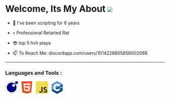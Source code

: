 <h1>
  Welcome, Its My About
  <img src="https://media.giphy.com/media/hvRJCLFzcasrR4ia7z/giphy.gif" width="30px"/>
</h1>

- :rat: I've been scripting for 6 years

- :skull: Professional Retarted Rat

- :sunglasses: top 5 hvh playa

- :mailbox: To Reach Me: discordapp.com/users/1014228805856002068

---

### Languages and Tools :

<div>
  <img src="https://github.com/devicons/devicon/blob/master/icons/lua/lua-plain.svg" title="Java" alt="Java" width="40" height="40"/>&nbsp;
  <img src="https://github.com/devicons/devicon/blob/master/icons/html5/html5-original.svg" title="Java" alt="Java" width="40" height="40"/>&nbsp;
  <img src="https://github.com/devicons/devicon/blob/master/icons/javascript/javascript-original.svg" title="Java" alt="Java" width="40" height="40"/>&nbsp;
  <img src="https://github.com/devicons/devicon/blob/master/icons/cplusplus/cplusplus-original.svg" title="Java" alt="Java" width="40" height="40"/>&nbsp;
</div>
